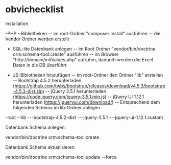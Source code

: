 # obvichecklist

Installation

-PHP - Bibliotheken
-- im root-Ordner "composer install" ausführen
-- die Vendor Ordner werden erstellt

- SQL-lite Datenbank anlegen
-- im Root Ordner "vendor/bin/doctrine orm:schema-tool:create" ausführen
-- im Browser "http://domain/initValues.php" aufrufen, dadurch werden die Excel Daten in die DB überführt

- JS-Bibiotheken hinzufügen
-- im root-Ordner den Ordner "lib" erstellen
-- Bootstrap 4.5.2 herunterladen (https://github.com/twbs/bootstrap/releases/download/v4.5.3/bootstrap-4.5.3-dist.zip)
-- jQuery 3.5.1 herunterladen (https://code.jquery.com/jquery-3.5.1.min.js)
-- jQuery UI 1.12.1 herunterladen (https://jqueryui.com/download/)
-- Entsprechend dem folgenden Schema im lib-Ordner ablegen

-root
--lib
---bootstrap-4.5.2-dist
---jquery-3.5.1
---jquery-ui-1.12.1.custom


Datenbank Schema anlegen:

vendor/bin/doctrine orm:schema-tool:create

Datenbank Schema aktualisieren:

vendor/bin/doctrine orm:schema-tool:update --force